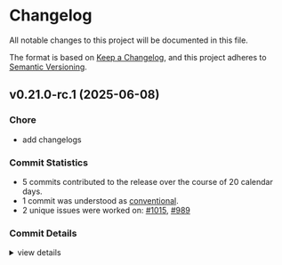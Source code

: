 # Changelog

All notable changes to this project will be documented in this file.

The format is based on [Keep a Changelog](https://keepachangelog.com/en/1.0.0/),
and this project adheres to [Semantic Versioning](https://semver.org/spec/v2.0.0.html).

## v0.21.0-rc.1 (2025-06-08)

<csr-id-f361b72d433086c61ed6b4776fd4ee308c3747e1/>

### Chore

 - <csr-id-f361b72d433086c61ed6b4776fd4ee308c3747e1/> add changelogs

### Commit Statistics

<csr-read-only-do-not-edit/>

 - 5 commits contributed to the release over the course of 20 calendar days.
 - 1 commit was understood as [conventional](https://www.conventionalcommits.org).
 - 2 unique issues were worked on: [#1015](https://github.com/cBournhonesque/lightyear/issues/1015), [#989](https://github.com/cBournhonesque/lightyear/issues/989)

### Commit Details

<csr-read-only-do-not-edit/>

<details><summary>view details</summary>

 * **[#1015](https://github.com/cBournhonesque/lightyear/issues/1015)**
    - Allow replicating immutable components ([`fb48928`](https://github.com/cBournhonesque/lightyear/commit/fb489288e86fc3438d24f217fe4e82b33909e086))
 * **[#989](https://github.com/cBournhonesque/lightyear/issues/989)**
    - Bevy main refactor ([`b236123`](https://github.com/cBournhonesque/lightyear/commit/b236123c8331f9feea8c34cb9e0d6a179bb34918))
 * **Uncategorized**
    - Release lightyear_serde v0.21.0-rc.1, lightyear_utils v0.21.0-rc.1, lightyear_core v0.21.0-rc.1, lightyear_link v0.21.0-rc.1, lightyear_connection v0.21.0-rc.1, lightyear_macros v0.21.0-rc.1, lightyear_transport v0.21.0-rc.1, lightyear_messages v0.21.0-rc.1, lightyear_replication v0.21.0-rc.1, lightyear_sync v0.21.0-rc.1, lightyear_interpolation v0.21.0-rc.1, lightyear_prediction v0.21.0-rc.1, lightyear_frame_interpolation v0.21.0-rc.1, lightyear_avian v0.21.0-rc.1, lightyear_crossbeam v0.21.0-rc.1, lightyear_inputs v0.21.0-rc.1, lightyear_inputs_leafwing v0.21.0-rc.1, lightyear_inputs_native v0.21.0-rc.1, lightyear_netcode v0.21.0-rc.1, lightyear_aeronet v0.21.0-rc.1, lightyear_webtransport v0.21.0-rc.1, lightyear_udp v0.21.0-rc.1, lightyear v0.21.0-rc.1 ([`1b15a43`](https://github.com/cBournhonesque/lightyear/commit/1b15a43da9ab122467f2c824763c9a063d78f576))
    - Add changelogs ([`f361b72`](https://github.com/cBournhonesque/lightyear/commit/f361b72d433086c61ed6b4776fd4ee308c3747e1))
    - Adjusting changelogs prior to release of lightyear_serde v0.21.0-rc.1, lightyear_utils v0.21.0-rc.1, lightyear_core v0.21.0-rc.1, lightyear_link v0.21.0-rc.1, lightyear_connection v0.21.0-rc.1, lightyear_macros v0.21.0-rc.1, lightyear_transport v0.21.0-rc.1, lightyear_messages v0.21.0-rc.1, lightyear_replication v0.21.0-rc.1, lightyear_sync v0.21.0-rc.1, lightyear_interpolation v0.21.0-rc.1, lightyear_prediction v0.21.0-rc.1, lightyear_frame_interpolation v0.21.0-rc.1, lightyear_avian v0.21.0-rc.1, lightyear_crossbeam v0.21.0-rc.1, lightyear_inputs v0.21.0-rc.1, lightyear_inputs_leafwing v0.21.0-rc.1, lightyear_inputs_native v0.21.0-rc.1, lightyear_netcode v0.21.0-rc.1, lightyear_aeronet v0.21.0-rc.1, lightyear_webtransport v0.21.0-rc.1, lightyear_udp v0.21.0-rc.1, lightyear v0.21.0-rc.1 ([`e73f1da`](https://github.com/cBournhonesque/lightyear/commit/e73f1da540c2fea3d997f0525899176c922fc3c0))
</details>


